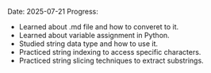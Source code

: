 Date: 2025-07-21
Progress:
- Learned about .md file and how to converet to it.
- Learned about variable assignment in Python.
- Studied string data type and how to use it.
- Practiced string indexing to access specific characters.
- Practiced string slicing techniques to extract substrings.
